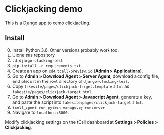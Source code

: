 # Clickjacking demo

This is a Django app to demo clickjacking.

## Install

0. Install Python 3.6. Other versions probably work too.
1. Clone this repository.
2. `cd django-clacking-test`
3. `pip install -r requirements.txt`
4. Create an app on `cd4.tcell-preview.io` (<b>Admin > Applications</b>).
5. Go to <b>Admin > Download Agent > Server Agent</b>, download a config file, and place it in the root directory of `django-clacking-test`.
6. Copy `fakesite/pages/clickjack-target.template.html` as `fakesite/pages/clickjack-target.html`.
7. Go to <b>Admin > Download Agent > Javascript Agent</b>, generate a key, and paste the script into `fakesite/pages/clickjack-target.html`.
8. `tcell_agent run python manage.py runserver`
9. Navigate to `localhost:8000`.

Modify clickjacking settings on the tCell dashboard at <b>Settings > Policies > Clickjacking</b>.
